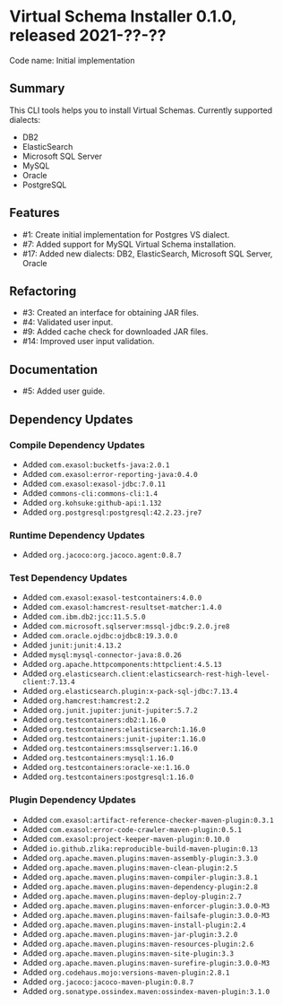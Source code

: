 # Virtual Schema Installer 0.1.0, released 2021-??-??

Code name: Initial implementation

## Summary 

This CLI tools helps you to install Virtual Schemas. Currently supported dialects:

* DB2
* ElasticSearch
* Microsoft SQL Server
* MySQL
* Oracle
* PostgreSQL

## Features

* #1: Create initial implementation for Postgres VS dialect.
* #7: Added support for MySQL Virtual Schema installation.
* #17: Added new dialects: DB2, ElasticSearch, Microsoft SQL Server, Oracle

## Refactoring

* #3: Created an interface for obtaining JAR files.
* #4: Validated user input.
* #9: Added cache check for downloaded JAR files.
* #14: Improved user input validation.

## Documentation

* #5: Added user guide.

## Dependency Updates

### Compile Dependency Updates

* Added `com.exasol:bucketfs-java:2.0.1`
* Added `com.exasol:error-reporting-java:0.4.0`
* Added `com.exasol:exasol-jdbc:7.0.11`
* Added `commons-cli:commons-cli:1.4`
* Added `org.kohsuke:github-api:1.132`
* Added `org.postgresql:postgresql:42.2.23.jre7`

### Runtime Dependency Updates

* Added `org.jacoco:org.jacoco.agent:0.8.7`

### Test Dependency Updates

* Added `com.exasol:exasol-testcontainers:4.0.0`
* Added `com.exasol:hamcrest-resultset-matcher:1.4.0`
* Added `com.ibm.db2:jcc:11.5.5.0`
* Added `com.microsoft.sqlserver:mssql-jdbc:9.2.0.jre8`
* Added `com.oracle.ojdbc:ojdbc8:19.3.0.0`
* Added `junit:junit:4.13.2`
* Added `mysql:mysql-connector-java:8.0.26`
* Added `org.apache.httpcomponents:httpclient:4.5.13`
* Added `org.elasticsearch.client:elasticsearch-rest-high-level-client:7.13.4`
* Added `org.elasticsearch.plugin:x-pack-sql-jdbc:7.13.4`
* Added `org.hamcrest:hamcrest:2.2`
* Added `org.junit.jupiter:junit-jupiter:5.7.2`
* Added `org.testcontainers:db2:1.16.0`
* Added `org.testcontainers:elasticsearch:1.16.0`
* Added `org.testcontainers:junit-jupiter:1.16.0`
* Added `org.testcontainers:mssqlserver:1.16.0`
* Added `org.testcontainers:mysql:1.16.0`
* Added `org.testcontainers:oracle-xe:1.16.0`
* Added `org.testcontainers:postgresql:1.16.0`

### Plugin Dependency Updates

* Added `com.exasol:artifact-reference-checker-maven-plugin:0.3.1`
* Added `com.exasol:error-code-crawler-maven-plugin:0.5.1`
* Added `com.exasol:project-keeper-maven-plugin:0.10.0`
* Added `io.github.zlika:reproducible-build-maven-plugin:0.13`
* Added `org.apache.maven.plugins:maven-assembly-plugin:3.3.0`
* Added `org.apache.maven.plugins:maven-clean-plugin:2.5`
* Added `org.apache.maven.plugins:maven-compiler-plugin:3.8.1`
* Added `org.apache.maven.plugins:maven-dependency-plugin:2.8`
* Added `org.apache.maven.plugins:maven-deploy-plugin:2.7`
* Added `org.apache.maven.plugins:maven-enforcer-plugin:3.0.0-M3`
* Added `org.apache.maven.plugins:maven-failsafe-plugin:3.0.0-M3`
* Added `org.apache.maven.plugins:maven-install-plugin:2.4`
* Added `org.apache.maven.plugins:maven-jar-plugin:3.2.0`
* Added `org.apache.maven.plugins:maven-resources-plugin:2.6`
* Added `org.apache.maven.plugins:maven-site-plugin:3.3`
* Added `org.apache.maven.plugins:maven-surefire-plugin:3.0.0-M3`
* Added `org.codehaus.mojo:versions-maven-plugin:2.8.1`
* Added `org.jacoco:jacoco-maven-plugin:0.8.7`
* Added `org.sonatype.ossindex.maven:ossindex-maven-plugin:3.1.0`

